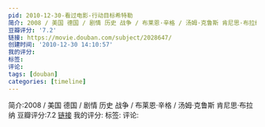 ```yaml
---
pid: 2010-12-30-看过电影-行动目标希特勒
简介: 2008 / 美国 德国 / 剧情 历史 战争 / 布莱恩·辛格 / 汤姆·克鲁斯 肯尼思·布拉纳
豆瓣评分: '7.2'
链接: https://movie.douban.com/subject/2028647/
创建时间: '2010-12-30 14:10:57'
我的评分:
标签:
评论:
tags: [douban]
categories: [timeline]
---
```

简介:2008 / 美国 德国 / 剧情 历史 战争 / 布莱恩·辛格 / 汤姆·克鲁斯 肯尼思·布拉纳
豆瓣评分:7.2
[链接](https://movie.douban.com/subject/2028647/)
我的评分:
标签:
评论:
